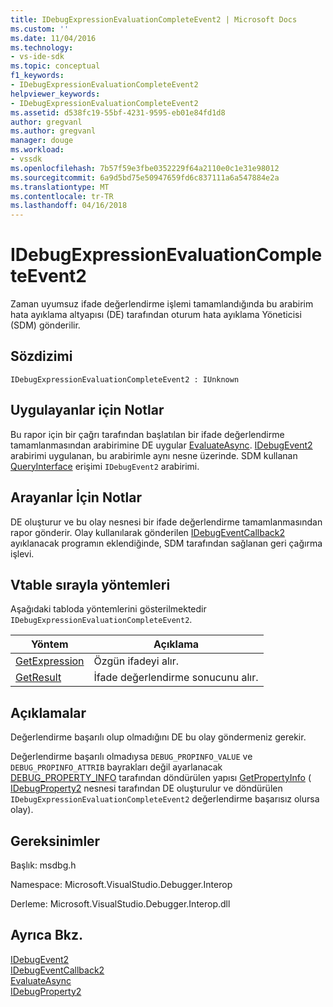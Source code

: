 ```yaml
---
title: IDebugExpressionEvaluationCompleteEvent2 | Microsoft Docs
ms.custom: ''
ms.date: 11/04/2016
ms.technology:
- vs-ide-sdk
ms.topic: conceptual
f1_keywords:
- IDebugExpressionEvaluationCompleteEvent2
helpviewer_keywords:
- IDebugExpressionEvaluationCompleteEvent2
ms.assetid: d538fc19-55bf-4231-9595-eb01e84fd1d8
author: gregvanl
ms.author: gregvanl
manager: douge
ms.workload:
- vssdk
ms.openlocfilehash: 7b57f59e3fbe0352229f64a2110e0c1e31e98012
ms.sourcegitcommit: 6a9d5bd75e50947659fd6c837111a6a547884e2a
ms.translationtype: MT
ms.contentlocale: tr-TR
ms.lasthandoff: 04/16/2018
---
```

# <a name="idebugexpressionevaluationcompleteevent2"></a>IDebugExpressionEvaluationCompleteEvent2
Zaman uyumsuz ifade değerlendirme işlemi tamamlandığında bu arabirim hata ayıklama altyapısı (DE) tarafından oturum hata ayıklama Yöneticisi (SDM) gönderilir.  
  
## <a name="syntax"></a>Sözdizimi  
  
```  
IDebugExpressionEvaluationCompleteEvent2 : IUnknown  
```  
  
## <a name="notes-for-implementers"></a>Uygulayanlar için Notlar  
 Bu rapor için bir çağrı tarafından başlatılan bir ifade değerlendirme tamamlanmasından arabirimine DE uygular [EvaluateAsync](../../../extensibility/debugger/reference/idebugexpression2-evaluateasync.md). [IDebugEvent2](../../../extensibility/debugger/reference/idebugevent2.md) arabirimi uygulanan, bu arabirimle aynı nesne üzerinde. SDM kullanan [QueryInterface](/cpp/atl/queryinterface) erişimi `IDebugEvent2` arabirimi.  
  
## <a name="notes-for-callers"></a>Arayanlar İçin Notlar  
 DE oluşturur ve bu olay nesnesi bir ifade değerlendirme tamamlanmasından rapor gönderir. Olay kullanılarak gönderilen [IDebugEventCallback2](../../../extensibility/debugger/reference/idebugeventcallback2.md) ayıklanacak programın eklendiğinde, SDM tarafından sağlanan geri çağırma işlevi.  
  
## <a name="methods-in-vtable-order"></a>Vtable sırayla yöntemleri  
 Aşağıdaki tabloda yöntemlerini gösterilmektedir `IDebugExpressionEvaluationCompleteEvent2`.  
  
|Yöntem|Açıklama|  
|------------|-----------------|  
|[GetExpression](../../../extensibility/debugger/reference/idebugexpressionevaluationcompleteevent2-getexpression.md)|Özgün ifadeyi alır.|  
|[GetResult](../../../extensibility/debugger/reference/idebugexpressionevaluationcompleteevent2-getresult.md)|İfade değerlendirme sonucunu alır.|  
  
## <a name="remarks"></a>Açıklamalar  
 Değerlendirme başarılı olup olmadığını DE bu olay göndermeniz gerekir.  
  
 Değerlendirme başarılı olmadıysa `DEBUG_PROPINFO_VALUE` ve `DEBUG_PROPINFO_ATTRIB` bayrakları değil ayarlanacak [DEBUG_PROPERTY_INFO](../../../extensibility/debugger/reference/debug-property-info.md) tarafından döndürülen yapısı [GetPropertyInfo](../../../extensibility/debugger/reference/idebugproperty2-getpropertyinfo.md) ( [IDebugProperty2](../../../extensibility/debugger/reference/idebugproperty2.md) nesnesi tarafından DE oluşturulur ve döndürülen `IDebugExpressionEvaluationCompleteEvent2` değerlendirme başarısız olursa olay).  
  
## <a name="requirements"></a>Gereksinimler  
 Başlık: msdbg.h  
  
 Namespace: Microsoft.VisualStudio.Debugger.Interop  
  
 Derleme: Microsoft.VisualStudio.Debugger.Interop.dll  
  
## <a name="see-also"></a>Ayrıca Bkz.  
 [IDebugEvent2](../../../extensibility/debugger/reference/idebugevent2.md)   
 [IDebugEventCallback2](../../../extensibility/debugger/reference/idebugeventcallback2.md)   
 [EvaluateAsync](../../../extensibility/debugger/reference/idebugexpression2-evaluateasync.md)   
 [IDebugProperty2](../../../extensibility/debugger/reference/idebugproperty2.md)